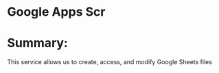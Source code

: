 <h1>Google Apps Scr</h1>

<h1>Summary:</h1>
<p>This service allows us to create, access, and modify Google Sheets files</p>
